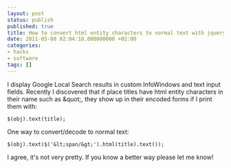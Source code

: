 ```yaml
---
layout: post
status: publish
published: true
title: How to convert html entity characters to normal text with jquery
date: 2011-05-08 02:04:18.000000000 +02:00
categories:
- hacks
- software
tags: []
---
```

I display Google Local Search results in custom InfoWindows and text input fields. Recently I discovered that if place titles have html entity characters in their name such as &amp;quot;, they show up in their encoded forms if I print them with:

```
$(obj).text(title);
```

One way to convert/decode to normal text:

```
$(obj).text($('&lt;span/&gt;').html(title).text());
```

I agree, it's not very pretty. If you know a better way please let me know!
